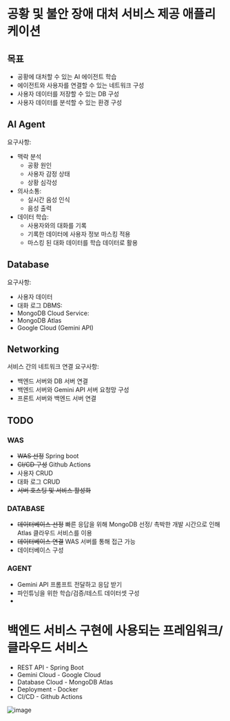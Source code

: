 # 공황 및 불안 장애 대처 서비스 제공 애플리케이션

## 목표
- 공황에 대처할 수 있는 AI 에이전트 학습
- 에이전트와 사용자를 연결할 수 있는 네트워크 구성
- 사용자 데이터를 저장할 수 있는 DB 구성
- 사용자 데이터를 분석할 수 있는 환경 구성
   
## AI Agent
요구사항:
- 맥락 분석
   - 공황 원인
   - 사용자 감정 상태
   - 상황 심각성
- 의사소통:
   - 실시간 음성 인식
   - 음성 출력
- 데이터 학습:
  - 사용자와의 대화를 기록
  - 기록한 데이터에 사용자 정보 마스킹 적용
  - 마스킹 된 대화 데이터를 학습 데이터로 활용

## Database
요구사항:
- 사용자 데이터
- 대화 로그
DBMS:
- MongoDB
Cloud Service:
- MongoDB Atlas
- Google Cloud (Gemini API)
  
## Networking
서비스 간의 네트워크 연결
요구사항:
- 백엔드 서버와 DB 서버 연결
- 백엔드 서버와 Gemini API 서버 요청망 구성
- 프론트 서버와 백엔드 서버 연결

## TODO
### WAS
- ~~WAS 선정~~ Spring boot
- ~~CI/CD 구성~~ Github Actions
- 사용자 CRUD
- 대화 로그 CRUD
- ~~서버 호스팅 및 서비스 활성화~~
### DATABASE
- ~~데이터베이스 선정~~ 빠른 응답을 위해 MongoDB 선정/ 촉박한 개발 시간으로 인해 Atlas 클라우드 서비스를 이용
- ~~데이터베이스 연결~~ WAS 서버를 통해 접근 가능
- 데이터베이스 구성 
### AGENT
- Gemini API 프롬프트 전달하고 응답 받기
- 파인튜닝을 위한 학습/검증/테스트 데이터셋 구성
- 


# 백엔드 서비스 구현에 사용되는 프레임워크/ 클라우드 서비스
- REST API - Spring Boot
- Gemini Cloud - Google Cloud
- Database Cloud - MongoDB Atlas
- Deployment - Docker
- CI/CD - Github Actions
  
![image](https://github.com/user-attachments/assets/6343e187-213b-47cc-8cf1-872098406a8c)
